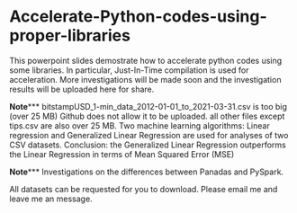 # Accelerate-Python-codes-using-proper-libraries
This powerpoint slides demostrate how to accelerate python codes using some libraries. 
In particular, Just-In-Time compilation is used for acceleration. 
More investigations will be made soon and the investigation results will be uploaded here for share. 


********Note***********
bitstampUSD_1-min_data_2012-01-01_to_2021-03-31.csv  is too big (over 25 MB) 
Github does not allow it to be uploaded. 
all other files except tips.csv are also over 25 MB. 
Two machine learning algorithms: Linear regression and Generalized Linear Regression
are used for analyses of two CSV datasets.
Conclusion: the Generalized Linear Regression outperforms the Linear Regression in terms of Mean Squared Error (MSE)

********Note***********
Investigations on the differences between Panadas and PySpark. 

All datasets can be requested for you to download. Please email me and leave me an message. 
